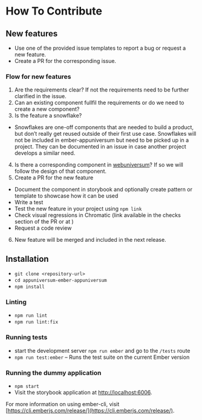 # How To Contribute

## New features

- Use one of the provided issue templates to report a bug or request a new feature.
- Create a PR for the corresponding issue.

### Flow for new features

1. Are the requirements clear? If not the requirements need to be further clarified in the issue.
2. Can an existing component fullfil the requirements or do we need to create a new component?
3. Is the feature a snowflake?

- Snowflakes are one-off components that are needed to build a product, but don’t really get reused outside of their first use case. Snowflakes will not be included in ember-appuniversum but need to be picked up in a project. They can be documented in an issue in case another project develops a similar need.

4. Is there a corresponding component in [webuniversum](https://overheid.vlaanderen.be/webuniversum/v3/documentation/components)? If so we will follow the design of that component.
5. Create a PR for the new feature

- Document the component in storybook and optionally create pattern or template to showcase how it can be used
- Write a test
- Test the new feature in your project using `npm link`
- Check visual regressions in Chromatic (link available in the checks section of the PR or at )
- Request a code review

6. New feature will be merged and included in the next release.

## Installation

- `git clone <repository-url>`
- `cd appuniversum-ember-appuniversum`
- `npm install`

### Linting

- `npm run lint`
- `npm run lint:fix`

### Running tests

- start the development server `npm run ember` and go to the `/tests` route
- `npm run test:ember` – Runs the test suite on the current Ember version

### Running the dummy application

- `npm start`
- Visit the storybook application at [http://localhost:6006](http://localhost:6006).

For more information on using ember-cli, visit [https://cli.emberjs.com/release/](https://cli.emberjs.com/release/).
